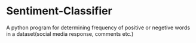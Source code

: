 # Sentiment-Classifier
A python program for determining frequency of positive or negetive words in a dataset(social media response, comments etc.)
